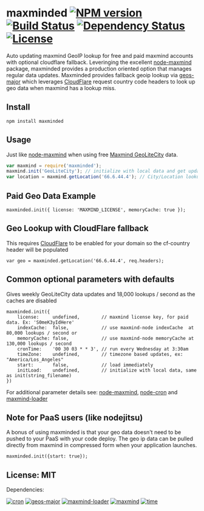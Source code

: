 # maxminded [![NPM version](https://badge.fury.io/js/maxminded.png?branch=master)](http://badge.fury.io/js/maxminded) [![Build Status](https://travis-ci.org/angleman/maxminded.png?branch=master)](https://travis-ci.org/angleman/maxminded) [![Dependency Status](https://gemnasium.com/angleman/maxminded.png?branch=master)](https://gemnasium.com/angleman/maxminded) [![License](http://badgr.co/use/MIT.png?bg=%234ed50e)](http://opensource.org/licenses/MIT)

Auto updating maxmind GeoIP lookup for free and paid maxmind accounts with optional cloudflare fallback. Leveringing the excellent [node-maxmind](https://github.com/runk/node-maxmind) package, maxminded provides a production oriented option that manages regular data updates. Maxminded provides fallback geoip lookup via [geos-major](https://github.com/angleman/geos-major) which leverages [CloudFlare](https://cloudflare.com) request country code headers to look up geo data when maxmind has a lookup miss.

## Install

```
npm install maxminded
```

## Usage

Just like [node-maxmind](https://github.com/runk/node-maxmind) when using free [Maxmind GeoLiteCity](http://dev.maxmind.com/geoip/legacy/geolite/) data.

```javascript
var maxmind = require('maxminded');
maxmind.init('GeoLiteCity'); // initialize with local data and get updates every Wednesday
var location = maxmind.getLocation('66.6.44.4'); // City/Location lookup
```

## Paid Geo Data Example

```
maxminded.init({ license: 'MAXMIND_LICENSE', memoryCache: true });
```

## Geo Lookup with CloudFlare fallback

This requires [CloudFlare](http://cloudflare.com) to be enabled for your domain so the cf-country header will be populated

```
var geo = maxminded.getLocation('66.6.44.4', req.headers); 
```


## Common optional parameters with defaults

Gives weekly GeoLiteCity data updates and 18,000 lookups / second as the caches are disabled

```
maxminded.init({
	license:     undefined,        // maxmind license key, for paid data. Ex: 'S0meK3yIdHere'
	indexCache:  false,            // use maxmind-node indexCache  at 80,000 lookups / second or
	memoryCache: false,            // use maxmind-node memoryCache at 130,000 lookups / second
	cronTime:    '00 30 03 * * 3', // run every Wednesday at 3:30am
	timeZone:    undefined,        // timezone based updates, ex: "America/Los_Angeles"
	start:       false,            // load immediately
	initLoad:    undefined,        // initialize with local data, same as init(string_filename)
})
```

For additional parameter details see: [node-maxmind](https://github.com/runk/node-maxmind), [node-cron](https://github.com/ncb000gt/node-cron) and [maxmind-loader](https://github.com/angleman/maxmind-loader)

## Note for PaaS users (like nodejitsu)

A bonus of using maxminded is that your geo data doesn't need to be pushed to your PaaS with your code deploy. The geo ip data can be pulled directly from maxmind in compressed form when your application launches.

```
maxminded.init({start: true});
```

## License: MIT

Dependencies:

[![cron](http://badgr.co/mit/cron.png?bg=%234ed50e)](http://github.com/ncb000gt/node-cron) [![geos-major](http://badgr.co/mit/geos-major.png?bg=%234ed50e)](https://github.com/angleman/geos-major) [![maxmind-loader](http://badgr.co/mit/maxmind-loader.png?bg=%234ed50e)](https://github.com/angleman/maxmind-loader) [![maxmind](http://badgr.co/mit/maxmind.png?bg=%234ed50e)](git@github.com:runk/node-maxmind)
[![time](http://badgr.co/mit*/time.png?bg=%234ed50e)](https://github.com/TooTallNate/node-time)